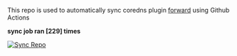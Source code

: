 This repo is used to automatically sync coredns plugin [forward](https://github.com/QZLin/forward) using Github Actions

**sync job ran [229] times**

[![Sync Repo](https://github.com/QZLin/coredns-extract/actions/workflows/sync.yaml/badge.svg)](https://github.com/QZLin/coredns-extract/actions/workflows/sync.yaml)
